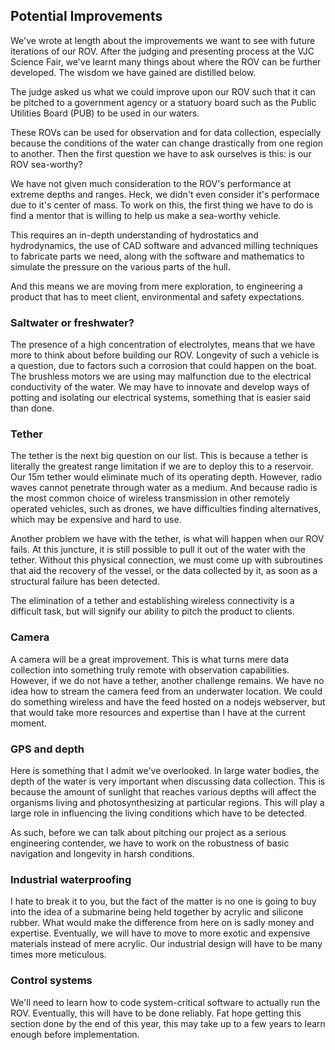 ## Potential Improvements

We've wrote at length about the improvements we want to see with future
iterations of our ROV. After the judging and presenting process at the VJC
Science Fair, we've learnt many things about where the ROV can be further
developed. The wisdom we have gained are distilled below. 

The judge asked us what we could improve upon our ROV such that it can be
pitched to a government agency or a statuory board such as the Public Utilities
Board (PUB) to be used in our waters. 

These ROVs can be used for observation and for data collection, especially
because the conditions of the water can change drastically from one region to
another. Then the first question we have to ask ourselves is this: is our ROV
sea-worthy?

We have not given much consideration to the ROV's performance at extreme depths
and ranges. Heck, we didn't even consider it's performace due to it's center of
mass. To work on this, the first thing we have to do is find a mentor that is
willing to help us make a sea-worthy vehicle. 

This requires an in-depth understanding of hydrostatics and hydrodynamics, the
use of CAD software and advanced milling techniques to fabricate parts we need,
along with the software and mathematics to simulate the pressure on the various
parts of the hull. 

And this means we are moving from mere exploration, to engineering a product
that has to meet client, environmental and safety expectations. 

### Saltwater or freshwater?

The presence of a high concentration of electrolytes, means that we have more to
think about before building our ROV. Longevity of such a vehicle is a question,
due to factors such a corrosion that could happen on the boat. The brushless
motors we are using may malfunction due to the electrical conductivity of the
water. We may have to innovate and develop ways of potting and isolating our
electrical systems, something that is easier said than done. 

### Tether

The tether is the next big question on our list. This is because a tether is
literally the greatest range limitation if we are to deploy this to a reservoir.
Our 15m tether would eliminate much of its operating depth. However, radio waves
cannot penetrate through water as a medium. And because radio is the most common
choice of wireless transmission in other remotely operated vehicles, such as
drones, we have difficulties finding alternatives, which may be expensive and
hard to use.

Another problem we have with the tether, is what will happen when
our ROV fails. At this juncture, it is still possible to pull it out of the
water with the tether. Without this physical connection, we must come up with
subroutines that aid the recovery of the vessel, or the data collected by it, as
soon as a structural failure has been detected. 

The elimination of a tether and establishing wireless connectivity is a
difficult task, but will signify our ability to pitch the product to clients. 

### Camera
A camera will be a great improvement. This is what turns mere data collection into something truly remote with observation capabilities. However, if we do not have a tether, another challenge remains. We have no idea how to stream the camera feed from an underwater location. We could do something wireless and have the feed hosted on a nodejs webserver, but that would take more resources and expertise than I have at the current moment. 


### GPS and depth 
Here is something that I admit we've overlooked. In large water bodies, the
depth of the water is very important when discussing data collection. This is
because the amount of sunlight that reaches various depths will affect the organisms living and photosynthesizing at particular regions. This will play a large role in influencing the living conditions which have to be detected. 

As such, before we can talk about pitching our project as a serious engineering contender, we have to work on the robustness of basic navigation and longevity in harsh conditions.

### Industrial waterproofing
I hate to break it to you, but the fact of the matter is no one is going to buy
into the idea of a submarine being held together by acrylic and silicone rubber.
What would make the difference from here on is sadly money and expertise.
Eventually, we will have to move to more exotic and expensive materials instead
of mere acrylic. Our industrial design will have to be many times more
meticulous. 

### Control systems
We'll need to learn how to code system-critical software to actually run the
ROV. Eventually, this will have to be done reliably. Fat hope getting this
section done by the end of this year, this may take up to a few years to learn
enough before implementation.
